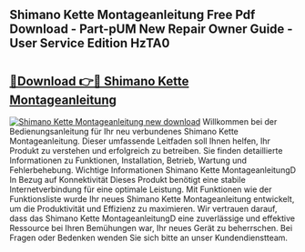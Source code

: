 ## Shimano Kette Montageanleitung Free Pdf Download - Part-pUM New Repair Owner Guide - User Service Edition HzTA0

# <h2><a href="http://df7rtrm.blite.top/?on=Shimano+Kette+Montageanleitung">🔗Download 👉🔴 Shimano Kette Montageanleitung</a></h2>

[![Shimano Kette Montageanleitung new download](https://i.imgur.com/lujVjoI.png)](http://df7rtrm.blite.top/?on=Shimano+Kette+Montageanleitung)
Willkommen bei der Bedienungsanleitung für Ihr neu verbundenes Shimano Kette Montageanleitung. Dieser umfassende Leitfaden soll Ihnen helfen, Ihr Produkt zu verstehen und erfolgreich zu betreiben. Sie finden detaillierte Informationen zu Funktionen, Installation, Betrieb, Wartung und Fehlerbehebung. Wichtige Informationen Shimano Kette MontageanleitungD In Bezug auf Konnektivität Dieses Produkt benötigt eine stabile Internetverbindung für eine optimale Leistung. Mit Funktionen wie der Funktionsliste wurde Ihr neues Shimano Kette Montageanleitung entwickelt, um die Produktivität und Effizienz zu maximieren. Wir vertrauen darauf, dass das Shimano Kette MontageanleitungD eine zuverlässige und effektive Ressource bei Ihren Bemühungen war, Ihr neues Gerät zu beherrschen. Bei Fragen oder Bedenken wenden Sie sich bitte an unser Kundendienstteam.
